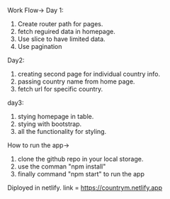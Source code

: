 Work Flow->
Day 1:
1. Create router path for pages.
2. fetch reguired data in homepage.
3. Use slice to have limited data.
4. Use pagination 

Day2:
1. creating second page for individual country info.
2. passing country name from home page.
3. fetch url for specific country.

day3:
1. stying homepage in table.
2. stying with bootstrap.
4. all the functionality for styling.




How to run the app->
1. clone the github repo in your local storage.
2. use the comman "npm install"
3. finally command "npm start" to run the app


Diployed in netlify.
link = https://countrym.netlify.app